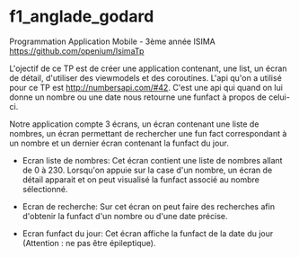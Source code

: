 # f1_anglade_godard
Programmation Application Mobile  - 3ème année ISIMA
https://github.com/openium/IsimaTp

L'ojectif de ce TP est de créer une application contenant, une list, un écran de détail, d'utiliser des viewmodels et des coroutines. 
L'api qu'on a utilisé pour ce TP est http://numbersapi.com/#42. C'est une api qui quand on lui donne un nombre ou une date nous retourne une funfact à propos de celui-ci.

Notre application compte 3 écrans, un écran contenant une liste de nombres, un écran permettant de rechercher une fun fact correspondant à un nombre et un dernier écran contenant la funfact du jour. 

- Ecran liste de nombres: Cet écran contient une liste de nombres allant de 0 à 230. Lorsqu'on appuie sur la case d'un nombre, un écran de détail apparait et on peut visualisé la funfact associé au nombre sélectionné. 

- Ecran de recherche: Sur cet écran on peut faire des recherches afin d'obtenir la funfact d'un nombre ou d'une date précise. 

- Ecran funfact du jour: Cet écran affiche la funfact de la date du jour (Attention : ne pas être épileptique). 
